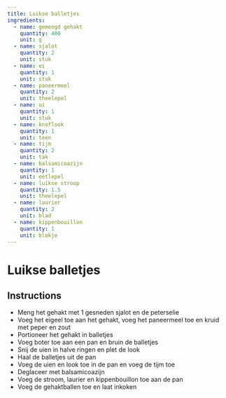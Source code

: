 ```yaml
---
title: Luikse balletjes
ingredients:
  - name: gemengd gehakt
    quantity: 400
    unit: g
  - name: sjalot
    quantity: 2
    unit: stuk
  - name: ei
    quantity: 1
    unit: stuk
  - name: paneermeel
    quantity: 2
    unit: theelepel
  - name: ui
    quantity: 1
    unit: stuk
  - name: knoflook
    quantity: 1
    unit: teen
  - name: tijm
    quantity: 2
    unit: tak
  - name: balsamicoazijn
    quantity: 1
    unit: eetlepel
  - name: luikse stroop
    quantity: 1.5
    unit: theelepel
  - name: laurier
    quantity: 2
    unit: blad
  - name: kippenbouillon
    quantity: 1
    unit: blokje
---
```


# Luikse balletjes

## Instructions

- Meng het gehakt met 1 gesneden sjalot en de peterselie
- Voeg het eigeel toe aan het gehakt, voeg het paneermeel toe en kruid met peper en zout
- Portioneer het gehakt in balletjes
- Voeg boter toe aan een pan en bruin de balletjes
- Snij de uien in halve ringen en plet de look
- Haal de balletjes uit de pan
- Voeg de uien en look toe in de pan en voeg de tijm toe
- Deglaceer met balsamicoazijn
- Voeg de stroom, laurier en kippenbouillon toe aan de pan
- Voeg de gehaktballen toe en laat inkoken